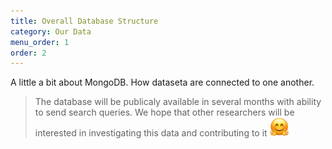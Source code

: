 ```yaml
---
title: Overall Database Structure
category: Our Data
menu_order: 1
order: 2
---
```


A little a bit about MongoDB. How dataseta are connected to one another.

> The database will be publicaly available in several months with ability to send search queries. We hope that other researchers will be interested in investigating this data and contributing to it <img src ="https://raw.githubusercontent.com/Teplitsa/CSRLab/main/docs/images/hugging_face.png" width="30" height="30" alt="hugging_face">
